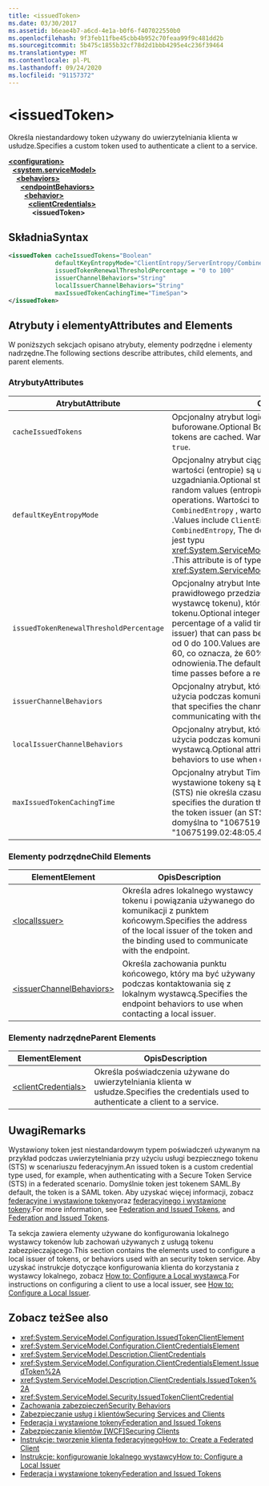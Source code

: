 ```yaml
---
title: <issuedToken>
ms.date: 03/30/2017
ms.assetid: b6eae4b7-a6cd-4e1a-b0f6-f407022550b0
ms.openlocfilehash: 9f3feb11fbe45cbb4b952c70feaa99f9c481dd2b
ms.sourcegitcommit: 5b475c1855b32cf78d2d1bbb4295e4c236f39464
ms.translationtype: MT
ms.contentlocale: pl-PL
ms.lasthandoff: 09/24/2020
ms.locfileid: "91157372"
---
```

# \<issuedToken>

<span data-ttu-id="b44cd-101">Określa niestandardowy token używany do uwierzytelniania klienta w usłudze.</span><span class="sxs-lookup"><span data-stu-id="b44cd-101">Specifies a custom token used to authenticate a client to a service.</span></span>  
  
[**\<configuration>**](../configuration-element.md)\
&nbsp;&nbsp;[**\<system.serviceModel>**](system-servicemodel.md)\
&nbsp;&nbsp;&nbsp;&nbsp;[**\<behaviors>**](behaviors.md)\
&nbsp;&nbsp;&nbsp;&nbsp;&nbsp;&nbsp;[**\<endpointBehaviors>**](endpointbehaviors.md)\
&nbsp;&nbsp;&nbsp;&nbsp;&nbsp;&nbsp;&nbsp;&nbsp;[**\<behavior>**](behavior-of-endpointbehaviors.md)\
&nbsp;&nbsp;&nbsp;&nbsp;&nbsp;&nbsp;&nbsp;&nbsp;&nbsp;&nbsp;[**\<clientCredentials>**](clientcredentials.md)\
&nbsp;&nbsp;&nbsp;&nbsp;&nbsp;&nbsp;&nbsp;&nbsp;&nbsp;&nbsp;&nbsp;&nbsp;**\<issuedToken>**  
  
## <a name="syntax"></a><span data-ttu-id="b44cd-102">Składnia</span><span class="sxs-lookup"><span data-stu-id="b44cd-102">Syntax</span></span>  
  
```xml  
<issuedToken cacheIssuedTokens="Boolean"
             defaultKeyEntropyMode="ClientEntropy/ServerEntropy/CombinedEntropy"
             issuedTokenRenewalThresholdPercentage = "0 to 100"
             issuerChannelBehaviors="String"
             localIssuerChannelBehaviors="String"
             maxIssuedTokenCachingTime="TimeSpan">
</issuedToken>
```  
  
## <a name="attributes-and-elements"></a><span data-ttu-id="b44cd-103">Atrybuty i elementy</span><span class="sxs-lookup"><span data-stu-id="b44cd-103">Attributes and Elements</span></span>  

 <span data-ttu-id="b44cd-104">W poniższych sekcjach opisano atrybuty, elementy podrzędne i elementy nadrzędne.</span><span class="sxs-lookup"><span data-stu-id="b44cd-104">The following sections describe attributes, child elements, and parent elements.</span></span>  
  
### <a name="attributes"></a><span data-ttu-id="b44cd-105">Atrybuty</span><span class="sxs-lookup"><span data-stu-id="b44cd-105">Attributes</span></span>  
  
|<span data-ttu-id="b44cd-106">Atrybut</span><span class="sxs-lookup"><span data-stu-id="b44cd-106">Attribute</span></span>|<span data-ttu-id="b44cd-107">Opis</span><span class="sxs-lookup"><span data-stu-id="b44cd-107">Description</span></span>|  
|---------------|-----------------|  
|`cacheIssuedTokens`|<span data-ttu-id="b44cd-108">Opcjonalny atrybut logiczny, który określa, czy tokeny są buforowane.</span><span class="sxs-lookup"><span data-stu-id="b44cd-108">Optional Boolean attribute that specifies whether tokens are cached.</span></span> <span data-ttu-id="b44cd-109">Wartość domyślna to `true`.</span><span class="sxs-lookup"><span data-stu-id="b44cd-109">The default is `true`.</span></span>|  
|`defaultKeyEntropyMode`|<span data-ttu-id="b44cd-110">Opcjonalny atrybut ciągu, który określa, które losowe wartości (entropie) są używane dla operacji uzgadniania.</span><span class="sxs-lookup"><span data-stu-id="b44cd-110">Optional string attribute that specifies which random values (entropies) are used for handshake operations.</span></span> <span data-ttu-id="b44cd-111">Wartości to `ClientEntropy` , `ServerEntropy` i `CombinedEntropy` , wartość domyślna to `CombinedEntropy` .</span><span class="sxs-lookup"><span data-stu-id="b44cd-111">Values include `ClientEntropy`, `ServerEntropy`, and `CombinedEntropy`, The default is `CombinedEntropy`.</span></span> <span data-ttu-id="b44cd-112">Ten atrybut jest typu <xref:System.ServiceModel.Security.SecurityKeyEntropyMode> .</span><span class="sxs-lookup"><span data-stu-id="b44cd-112">This attribute is of type <xref:System.ServiceModel.Security.SecurityKeyEntropyMode>.</span></span>|  
|`issuedTokenRenewalThresholdPercentage`|<span data-ttu-id="b44cd-113">Opcjonalny atrybut Integer, który określa wartość procentową prawidłowego przedziału czasowego (dostarczonych przez wystawcę tokenu), która może upłynąć przed odnowieniem tokenu.</span><span class="sxs-lookup"><span data-stu-id="b44cd-113">Optional integer attribute that specifies the percentage of a valid time frame (supplied by the token issuer) that can pass before a token is renewed.</span></span> <span data-ttu-id="b44cd-114">Wartości to od 0 do 100.</span><span class="sxs-lookup"><span data-stu-id="b44cd-114">Values are from 0 to 100.</span></span> <span data-ttu-id="b44cd-115">Wartość domyślna to 60, co oznacza, że 60% czasu kończy się przed próbą odnowienia.</span><span class="sxs-lookup"><span data-stu-id="b44cd-115">The default is 60, which specifies 60% of the time passes before a renewal is attempted.</span></span>|  
|`issuerChannelBehaviors`|<span data-ttu-id="b44cd-116">Opcjonalny atrybut, który określa zachowania kanału do użycia podczas komunikacji z wystawcą.</span><span class="sxs-lookup"><span data-stu-id="b44cd-116">Optional attribute that specifies the channel behaviors to use when communicating with the issuer.</span></span>|  
|`localIssuerChannelBehaviors`|<span data-ttu-id="b44cd-117">Opcjonalny atrybut, który określa zachowania kanału do użycia podczas komunikowania się z lokalnym wystawcą.</span><span class="sxs-lookup"><span data-stu-id="b44cd-117">Optional attribute that specifies the channel behaviors to use when communicating with the local issuer.</span></span>|  
|`maxIssuedTokenCachingTime`|<span data-ttu-id="b44cd-118">Opcjonalny atrybut TimeSpan, który określa czas, przez jaki wystawione tokeny są buforowane, gdy Wystawca tokenu (STS) nie określa czasu.</span><span class="sxs-lookup"><span data-stu-id="b44cd-118">Optional Timespan attribute that specifies the duration that issued tokens are cached when the token issuer (an STS) does not specify a time.</span></span> <span data-ttu-id="b44cd-119">Wartość domyślna to "10675199.02:48:05.4775807".</span><span class="sxs-lookup"><span data-stu-id="b44cd-119">The default is "10675199.02:48:05.4775807."</span></span>|  
  
### <a name="child-elements"></a><span data-ttu-id="b44cd-120">Elementy podrzędne</span><span class="sxs-lookup"><span data-stu-id="b44cd-120">Child Elements</span></span>  
  
|<span data-ttu-id="b44cd-121">Element</span><span class="sxs-lookup"><span data-stu-id="b44cd-121">Element</span></span>|<span data-ttu-id="b44cd-122">Opis</span><span class="sxs-lookup"><span data-stu-id="b44cd-122">Description</span></span>|  
|-------------|-----------------|  
|[\<localIssuer>](localissuer.md)|<span data-ttu-id="b44cd-123">Określa adres lokalnego wystawcy tokenu i powiązania używanego do komunikacji z punktem końcowym.</span><span class="sxs-lookup"><span data-stu-id="b44cd-123">Specifies the address of the local issuer of the token and the binding used to communicate with the endpoint.</span></span>|  
|[\<issuerChannelBehaviors>](issuerchannelbehaviors-element.md)|<span data-ttu-id="b44cd-124">Określa zachowania punktu końcowego, który ma być używany podczas kontaktowania się z lokalnym wystawcą.</span><span class="sxs-lookup"><span data-stu-id="b44cd-124">Specifies the endpoint behaviors to use when contacting a local issuer.</span></span>|  
  
### <a name="parent-elements"></a><span data-ttu-id="b44cd-125">Elementy nadrzędne</span><span class="sxs-lookup"><span data-stu-id="b44cd-125">Parent Elements</span></span>  
  
|<span data-ttu-id="b44cd-126">Element</span><span class="sxs-lookup"><span data-stu-id="b44cd-126">Element</span></span>|<span data-ttu-id="b44cd-127">Opis</span><span class="sxs-lookup"><span data-stu-id="b44cd-127">Description</span></span>|  
|-------------|-----------------|  
|[\<clientCredentials>](clientcredentials.md)|<span data-ttu-id="b44cd-128">Określa poświadczenia używane do uwierzytelniania klienta w usłudze.</span><span class="sxs-lookup"><span data-stu-id="b44cd-128">Specifies the credentials used to authenticate a client to a service.</span></span>|  
  
## <a name="remarks"></a><span data-ttu-id="b44cd-129">Uwagi</span><span class="sxs-lookup"><span data-stu-id="b44cd-129">Remarks</span></span>  

 <span data-ttu-id="b44cd-130">Wystawiony token jest niestandardowym typem poświadczeń używanym na przykład podczas uwierzytelniania przy użyciu usługi bezpiecznego tokenu (STS) w scenariuszu federacyjnym.</span><span class="sxs-lookup"><span data-stu-id="b44cd-130">An issued token is a custom credential type used, for example, when authenticating with a Secure Token Service (STS) in a federated scenario.</span></span> <span data-ttu-id="b44cd-131">Domyślnie token jest tokenem SAML.</span><span class="sxs-lookup"><span data-stu-id="b44cd-131">By default, the token is a SAML token.</span></span> <span data-ttu-id="b44cd-132">Aby uzyskać więcej informacji, zobacz [federacyjne i wystawione tokeny](../../../wcf/feature-details/federation-and-issued-tokens.md)oraz [federacyjnego i wystawione tokeny](../../../wcf/feature-details/federation-and-issued-tokens.md).</span><span class="sxs-lookup"><span data-stu-id="b44cd-132">For more information, see [Federation and Issued Tokens](../../../wcf/feature-details/federation-and-issued-tokens.md), and [Federation and Issued Tokens](../../../wcf/feature-details/federation-and-issued-tokens.md).</span></span>  
  
 <span data-ttu-id="b44cd-133">Ta sekcja zawiera elementy używane do konfigurowania lokalnego wystawcy tokenów lub zachowań używanych z usługą tokenu zabezpieczającego.</span><span class="sxs-lookup"><span data-stu-id="b44cd-133">This section contains the elements used to configure a local issuer of tokens, or behaviors used with an security token service.</span></span> <span data-ttu-id="b44cd-134">Aby uzyskać instrukcje dotyczące konfigurowania klienta do korzystania z wystawcy lokalnego, zobacz [How to: Configure a Local wystawca](../../../wcf/feature-details/how-to-configure-a-local-issuer.md).</span><span class="sxs-lookup"><span data-stu-id="b44cd-134">For instructions on configuring a client to use a local issuer, see [How to: Configure a Local Issuer](../../../wcf/feature-details/how-to-configure-a-local-issuer.md).</span></span>  
  
## <a name="see-also"></a><span data-ttu-id="b44cd-135">Zobacz też</span><span class="sxs-lookup"><span data-stu-id="b44cd-135">See also</span></span>

- <xref:System.ServiceModel.Configuration.IssuedTokenClientElement>
- <xref:System.ServiceModel.Configuration.ClientCredentialsElement>
- <xref:System.ServiceModel.Description.ClientCredentials>
- <xref:System.ServiceModel.Configuration.ClientCredentialsElement.IssuedToken%2A>
- <xref:System.ServiceModel.Description.ClientCredentials.IssuedToken%2A>
- <xref:System.ServiceModel.Security.IssuedTokenClientCredential>
- [<span data-ttu-id="b44cd-136">Zachowania zabezpieczeń</span><span class="sxs-lookup"><span data-stu-id="b44cd-136">Security Behaviors</span></span>](../../../wcf/feature-details/security-behaviors-in-wcf.md)
- [<span data-ttu-id="b44cd-137">Zabezpieczanie usług i klientów</span><span class="sxs-lookup"><span data-stu-id="b44cd-137">Securing Services and Clients</span></span>](../../../wcf/feature-details/securing-services-and-clients.md)
- [<span data-ttu-id="b44cd-138">Federacja i wystawione tokeny</span><span class="sxs-lookup"><span data-stu-id="b44cd-138">Federation and Issued Tokens</span></span>](../../../wcf/feature-details/federation-and-issued-tokens.md)
- <span data-ttu-id="b44cd-139">[Zabezpieczanie klientów [WCF]](../../../wcf/securing-clients.md)</span><span class="sxs-lookup"><span data-stu-id="b44cd-139">[Securing Clients](../../../wcf/securing-clients.md)</span></span>
- [<span data-ttu-id="b44cd-140">Instrukcje: tworzenie klienta federacyjnego</span><span class="sxs-lookup"><span data-stu-id="b44cd-140">How to: Create a Federated Client</span></span>](../../../wcf/feature-details/how-to-create-a-federated-client.md)
- [<span data-ttu-id="b44cd-141">Instrukcje: konfigurowanie lokalnego wystawcy</span><span class="sxs-lookup"><span data-stu-id="b44cd-141">How to: Configure a Local Issuer</span></span>](../../../wcf/feature-details/how-to-configure-a-local-issuer.md)
- [<span data-ttu-id="b44cd-142">Federacja i wystawione tokeny</span><span class="sxs-lookup"><span data-stu-id="b44cd-142">Federation and Issued Tokens</span></span>](../../../wcf/feature-details/federation-and-issued-tokens.md)
